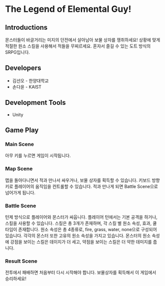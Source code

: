 # The Legend of Elemental Guy!

## Introductions
몬스터들이 바글거리는 미지의 던전에서 살아남아 보물 상자를 쟁취하세요!
상황에 맞게 적절한 원소 스킬을 사용해서 적들을 무찌르세요.
혼자서 즐길 수 있는 도트 방식의 SRPG입니다.

## Developers
- 김선오 - 한양대학교
- 손다윤 - KAIST

## Development Tools
- Unity

## Game Play
### Main Scene
아무 키를 누르면 게임이 시작됩니다.

### Map Scene
맵을 돌아다니면서 적과 만나서 싸우거나, 보물 상자를 획득할 수 있습니다.
키보드 방향키로 플레이어의 움직임을 컨트롤할 수 있습니다.
적과 만나게 되면 Battle Scene으로 넘어가게 됩니다.

### Battle Scene
턴제 방식으로 플레이어와 몬스터가 싸웁니다.
플레이어 턴에서는 기본 공격을 하거나, 스킬을 사용할 수 있습니다.
스킬은 총 3개가 존재하며, 각 스킬 별 원소 속성, 효과, 쿨타임이 존재합니다.
원소 속성은 총 4종류로, fire, grass, water, none으로 구성되어 있습니다. 각각의 몬스터 또한 고유의 원소 속성을 가지고 있습니다.
몬스터의 원소 속성에 강점을 보이는 스킬은 데이지가 더 세고, 약점을 보이는 스킬은 더 약한 데미지를 줍니다.

### Result Scene
전투에서 패배하면 처음부터 다시 시작해야 합니다.
보물상자를 획득해서 이 게임에서 승리하세요!
